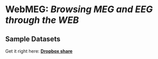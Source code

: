 # WebMEG: <i> Browsing MEG and EEG through the WEB</i>

## Sample Datasets ## 
Get it right here: <b><a href="https://www.dropbox.com/sh/d5sr68bsedgvtwi/z2g1JIh1Y8">Dropbox share</a></b>


